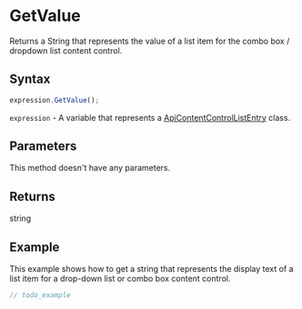 # GetValue

Returns a String that represents the value of a list item for the combo box / dropdown list content control.

## Syntax

```javascript
expression.GetValue();
```

`expression` - A variable that represents a [ApiContentControlListEntry](../ApiContentControlListEntry.md) class.

## Parameters

This method doesn't have any parameters.

## Returns

string

## Example

This example shows how to get a string that represents the display text of a list item for a drop-down list or combo box content control.

```javascript editor-docx
// todo_example
```
